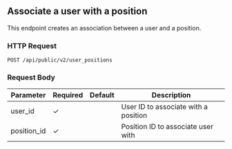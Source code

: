 ## Associate a user with a position

This endpoint creates an association between a user and a position.

### HTTP Request

`POST /api/public/v2/user_positions`

### Request Body

Parameter   | Required | Default | Description
---------   | -------- | ------- | -----------
user_id     | ✓        |         | User ID to associate with a position
position_id | ✓        |         | Position ID to associate user with
